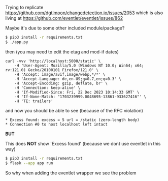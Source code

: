 Trying to replicate https://github.com/dgtlmoon/changedetection.io/issues/2053 which is also living at https://github.com/eventlet/eventlet/issues/862

Maybe it's due to some other included module/package?

```bash
$ pip3 install -r requirements.txt
$ ./app.py
```


then (you may need to edit the etag and mod-if dates)

```
curl -vvv 'http://localhost:5000/static' \
    -H 'User-Agent: Mozilla/5.0 (Windows NT 10.0; Win64; x64; rv:121.0) Gecko/20100101 Firefox/121.0' \
    -H 'Accept: image/avif,image/webp,*/*' \
    -H 'Accept-Language: de,en-US;q=0.7,en;q=0.3' \
    -H 'Accept-Encoding: gzip, deflate, br' \
    -H 'Connection: keep-alive' \
    -H 'If-Modified-Since: Fri, 22 Dec 2023 10:14:33 GMT' \
    -H 'If-None-Match: "1703239999.0048695-13861-933627416"' \
    -H 'TE: trailers'
```

and now you should be able to see (because of the RFC violation)

```
* Excess found: excess = 5 url = /static (zero-length body)
* Connection #0 to host localhost left intact
```


**BUT**

This does **NOT** show 'Excess found' (because we dont use eventlet in this way)

```bash
$ pip3 install -r requirements.txt
$ flask --app app run
```

So why when adding the eventlet wrapper we see the problem
